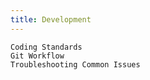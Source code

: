 ```yaml
---
title: Development
---
```



    Coding Standards
    Git Workflow
    Troubleshooting Common Issues